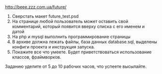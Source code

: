 http://beee.zzz.com.ua/future/

1. Сверстать макет future_test.psd
2. На странице любой пользователь может оставить свой комментарий, который появится вверху списка с его именем и датой
3. На php и mysql выполнить программирование страницы
4. В архиве должна лежать файлы, база данных database.sql, выделены конфиги проекта и инструкция запуска.
5. Покажите все что умеете. Будет приветствоваться использование классов, фраймворков.

Заданию уделите от 5 до 10 рабочих часов, что успеете высылайте.